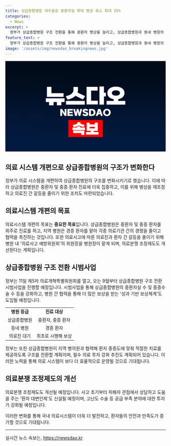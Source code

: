 ```yaml
---
title: 상급종합병원 대수술로 중환자실 확대 병상 축소 최대 15%
categories:
  - News
excerpt: >
  정부가 상급종합병원 구조 전환을 통해 중환자 병상을 늘리고, 상급종합병원과 동네 병원의 역할을 재조정하는 계획을 발표했다. 이를 통해 의료사고 예방위원회의 역할을 강화하고, 의료분쟁 조정제도를 개선한다. 또한 상급종합병원의 보상 체계를 개편하고, 응급 진료를 위한 당직 수가를 도입할 예정이다. 상급종합병원은 중환자실 및 중증수술을 강화하고, 지정된 진료협력병원과의 시너지를 높일 계획이며, 상급종합병원 구조 전환 시범사업은 2027년부터 시작되어 2028년까지 10조원 이상의 투자가 예상돼 있다.
feature_text: >
  정부가 상급종합병원 구조 전환을 통해 중환자 병상을 늘리고, 상급종합병원과 동네 병원의 역할을 재조정하는 계획을 발표했다. 이를 통해 의료사고 예방위원회의 역할을 강화하고, 의료분쟁 조정제도를 개선한다. 또한 상급종합병원의 보상 체계를 개편하고, 응급 진료를 위한 당직 수가를 도입할 예정이다. 상급종합병원은 중환자실 및 중증수술을 강화하고, 지정된 진료협력병원과의 시너지를 높일 계획이며, 상급종합병원 구조 전환 시범사업은 2027년부터 시작되어 2028년까지 10조원 이상의 투자가 예상돼 있다.
image: '/assets/img/newsdao_breakingnews.jpg'
---
```


<p><img src="/assets/img/newsdao_breakingnews.jpg" alt="firstkoreanews 속보" /></p>

<h2 data-ke-size="size26">의료 시스템 개편으로 상급종합병원의 구조가 변화한다</h2>

<p data-ke-size="size16">정부가 의료 시스템을 개편하여 상급종합병원의 구조를 변화시키기로 했습니다. 이에 따라 상급종합병원은 중환자 및 중증 환자 진료에 더욱 집중하고, 이를 위해 병상을 재조정하고 의료진 간 갈등을 줄이기 위한 조치도 마련되었습니다.</p>

<h2 data-ke-size="size26">의료시스템 개편의 목표</h2>

<p data-ke-size="size16">의료시스템 개편의 목표는 <b>중요한 목표</b>입니다. 상급종합병원은 중환자 및 중증 환자를 위주로 진료를 하고, 지역 병원은 경증 환자를 맡아 각종 의료기관 간의 경쟁을 줄이고 협력을 촉진하는 것입니다. 또한 의료사고에 따른 의료진과 환자 간 갈등을 줄이기 위해 병원 내 '의료사고 예방위원회'의 위원장을 병원장이 맡게 되며, 의료분쟁 조정제도도 개선된다는 계획입니다.</p>

<h2 data-ke-size="size26">상급종합병원 구조 전환 시범사업</h2>

<p data-ke-size="size16">정부는 11일 제5차 의료개혁특별위원회를 열고, 오는 9월부터 상급종합병원 구조 전환 시범사업을 진행할 예정입니다. 시범사업을 통해 상급종합병원의 중환자실 수 및 중증수술 수 등을 강화하고, 병원 간 협력을 통해 더 많은 보상을 받는 '성과 기반 보상체계'도 도입될 예정입니다.</p>

<table>
    <tr>
        <td style="text-align: center; height: 17px;"><b>병원 등급</b></td>
        <td style="text-align: center; height: 17px;"><b>진료 대상</b></td>
    </tr>
    <tr>
        <td style="text-align: center; height: 17px;">상급종합병원</td>
        <td style="text-align: center; height: 17px;">중환자, 중증 환자</td>
    </tr>
    <tr>
        <td style="text-align: center; height: 17px;">동네 병원</td>
        <td style="text-align: center; height: 17px;">경증 환자</td>
    </tr>
    <tr>
        <td style="text-align: center; height: 17px;">의료진 대기</td>
        <td style="text-align: center; height: 17px;">최초로 시행해 보상</td>
    </tr>
</table>

<p data-ke-size="size16">정부는 또한 상급종합병원이 지역 병의원과 협력해 환자 중증도에 맞춰 적절한 치료를 제공하도록 구조를 전환할 계획이며, 필수 의료 투자 강화 추진도 계획되어 있습니다. 이러한 노력을 통해 의료 시스템이 보다 더 효율적으로 운영될 것으로 기대됩니다.</p>

<h2 data-ke-size="size26">의료분쟁 조정제도의 개선</h2>

<p data-ke-size="size16">의료분쟁 조정제도도 개선될 예정입니다. 사고 초기부터 피해자 관점에서 상담하고 도움을 주는 '환자 대변인제'도 신설될 예정이며, 고난도 수술 등 공급 부족 분야에 대한 투자가 강화될 예정입니다.</p>

<p data-ke-size="size16">이러한 변화를 통해 국내 의료시스템이 더욱 더 발전하고, 환자들의 안전과 만족도가 증가할 것으로 기대됩니다.</p>

<p><hr></p>
실시간 뉴스 속보는, <a href="https://newsdao.kr" rel="dofollow">https://newsdao.kr</a>


